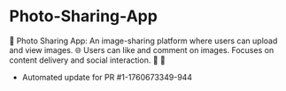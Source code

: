 # Photo-Sharing-App
📸 Photo Sharing App: An image-sharing platform where users can upload and view images. 🌐 Users can like and comment on images. Focuses on content delivery and social interaction. 🤝 💬


- Automated update for PR #1-1760673349-944